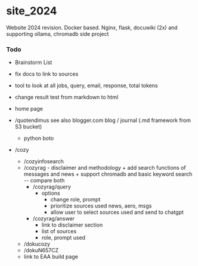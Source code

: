# site_2024
Website 2024 revision.  Docker based.  Nginx, flask, docuwiki (2x) and supporting ollama, chromadb side project

### Todo

+ Brainstorm List
+ fix docs to link to sources
+ tool to look at all jobs, query, email, response, total tokens
+ change result test from markdown to html

+ home page
+ /quotendimus see also blogger.com blog / journal (.md framework from S3 bucket)
    - python boto
+ /cozy
    + /cozyinfosearch
    + /cozyrag - disclaimer and methodology
            + add search functions of messages and news
                + support chromadb and basic keyword search -- compare both
        + /cozyrag/query 
            * options 
                * change role, prompt
                * prioritize sources used news, aero, msgs
                * allow user to select sources used and send to chatgpt
        + /cozyrag/answer 
            - link to disclaimer section
            - list of sources
            - role, prompt used
    + /dokucozy
    + /dokuN657CZ
    - link to EAA build page
